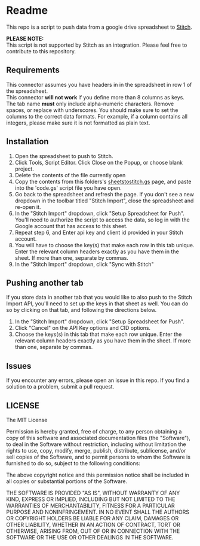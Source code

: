 # Readme #
This repo is a script to push data from a google drive spreadsheet to [Stitch](https://www.stitchdata.com).

**PLEASE NOTE:**  
This script is not supported by Stitch as an integration. Please feel free to contribute to this repository.

## Requirements ##
This connector assumes you have headers in in the spreadsheet in row 1 of the spreadsheet.  
This connector __will not work__ if you define more than 8 columns as keys.
The tab name __must__ only include alpha-numeric characters. Remove spaces, or replace with underscores.
You should make sure to set the columns to the correct data formats. For example, if a column contains all integers, please make sure it is not formatted as plain text.

## Installation ##

1. Open the spreadsheet to push to Stitch.
2. Click Tools, Script Editor. Click Close on the Popup, or choose blank project.
3. Delete the contents of the file currently open
4. Copy the contents from this folders's [sheetstostitch.gs](https://github.com/stitchdata/google-sheets-integration/blob/master/sheetstostitch.gs) page, and paste into the 'code.gs' script file you have open.
5. Go back to the spreadsheet and refresh the page. If you don't see a new dropdown in the toolbar titled "Stitch Import", close the spreadsheet and re-open it.
6. In the "Stitch Import" dropdown, click "Setup Spreadsheet for Push". You'll need to authorize the script to access the data, so log in with the Google account that has access to this sheet.
7. Repeat step 6, and Enter api key and client id provided in your Stitch account.
8. You will have to choose the key(s) that make each row in this tab unique. Enter the relevant column headers exactly as you have them in the sheet. If more than one, separate by commas.
9. In the "Stitch Import" dropdown, click "Sync with Stitch"

## Pushing another tab ##
If you store data in another tab that you would like to also push to the Stitch Import API, you'll need to set up the keys in that sheet as well. You can do so by clicking on that tab, and following the directions below.  
1. In the "Stitch Import" dropdown, click "Setup Spreadsheet for Push".  
2. Click "Cancel" on the API Key options and CID options.  
3. Choose the keys(s) in this tab that make each row unique. Enter the relevant column headers exactly as you have them in the sheet. If more than one, separate by commas.  

## Issues ##

If you encounter any errors, please open an issue in this repo.
If you find a solution to a problem, submit a pull request.

## LICENSE ##

The MIT License

Permission is hereby granted, free of charge, to any person obtaining
a copy of this software and associated documentation files (the
"Software"), to deal in the Software without restriction, including
without limitation the rights to use, copy, modify, merge, publish,
distribute, sublicense, and/or sell copies of the Software, and to
permit persons to whom the Software is furnished to do so, subject to
the following conditions:

The above copyright notice and this permission notice shall be
included in all copies or substantial portions of the Software.

THE SOFTWARE IS PROVIDED "AS IS", WITHOUT WARRANTY OF ANY KIND,
EXPRESS OR IMPLIED, INCLUDING BUT NOT LIMITED TO THE WARRANTIES OF
MERCHANTABILITY, FITNESS FOR A PARTICULAR PURPOSE AND
NONINFRINGEMENT. IN NO EVENT SHALL THE AUTHORS OR COPYRIGHT HOLDERS BE
LIABLE FOR ANY CLAIM, DAMAGES OR OTHER LIABILITY, WHETHER IN AN ACTION
OF CONTRACT, TORT OR OTHERWISE, ARISING FROM, OUT OF OR IN CONNECTION
WITH THE SOFTWARE OR THE USE OR OTHER DEALINGS IN THE SOFTWARE.
